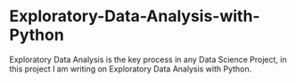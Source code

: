 # Exploratory-Data-Analysis-with-Python
Exploratory Data Analysis is the key process in any Data Science Project, in this project I am writing on Exploratory Data Analysis with Python.
